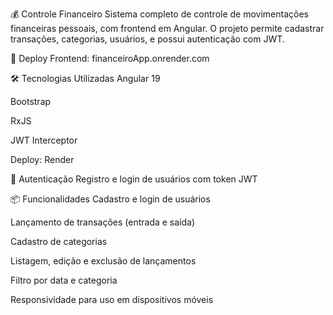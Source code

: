 💰 Controle Financeiro
Sistema completo de controle de movimentações financeiras pessoais, com frontend em Angular. O projeto permite cadastrar transações, categorias, usuários, e possui autenticação com JWT.

🔗 Deploy
Frontend: financeiroApp.onrender.com

🛠️ Tecnologias Utilizadas
Angular 19

Bootstrap

RxJS

JWT Interceptor

Deploy: Render

🔐 Autenticação
Registro e login de usuários com token JWT

📦 Funcionalidades
Cadastro e login de usuários

Lançamento de transações (entrada e saída)

Cadastro de categorias

Listagem, edição e exclusão de lançamentos

Filtro por data e categoria

Responsividade para uso em dispositivos móveis

